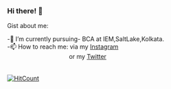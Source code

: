 ### Hi there! 👋

Gist about me:

-🌱 I’m currently pursuing- BCA at IEM,SaltLake,Kolkata.<br>
-📫 How to reach me: via my [Instagram](https://www.instagram.com/rimpi__02/)<br>
&emsp;&emsp;&emsp;&emsp;&emsp;&emsp;&emsp;&emsp;&emsp;&emsp;    or my [Twitter](https://twitter.com/AkshitaDas3)<br><br><br>
[![HitCount](http://hits.dwyl.com/AkshitaDas/AkshitaDas.svg)](http://hits.dwyl.com/AkshitaDas/AkshitaDas)
